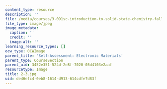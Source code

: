 ```yaml
---
content_type: resource
description: ''
file: /media/courses/3-091sc-introduction-to-solid-state-chemistry-fall-2010/de46efc40eb81614d913614cdfe7d83f_2-3.jpg
file_type: image/jpeg
image_metadata:
  caption: ''
  credit: ''
  image-alt: ''
learning_resource_types: []
ocw_type: OCWImage
parent_title: 'Self-Assessment: Electronic Materials'
parent_type: CourseSection
parent_uid: 3452e351-524d-2e8f-7020-05d4103e2aaf
resourcetype: Image
title: 2-3.jpg
uid: de46efc4-0eb8-1614-d913-614cdfe7d83f
---
```

